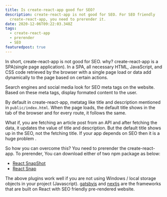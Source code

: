 ```yaml
---
title: Is create-react-app good for SEO?
description: create-react-app is not good for SEO. For SEO friendly
  create-react-app, you need to prerender it.
date: 2020-12-06T09:22:03.348Z
tags:
  - create-react-app
  - prerender
  - SEO
featuredpost: true
---
```

In short, create-react-app is not good for SEO. why? create-react-app is a SPA(single page application). In a SPA, all necessary HTML, JavaScript, and CSS code retrieved by the browser with a single page load or data add dynamically to the page based on certain actions.

Search engines and social media look for SEO meta tags on the website. Based on these meta tags, display formated content to the user.

By default in create-react-app, metatag like title and description mentioned in `public/index.html`. When the page loads, the default title shows in the tab of the browser and for every route, it follows the same.
 
What if, you are fetching an article post from an API and after fetching the data, it updates the value of title and description. But the default title shows up in the SEO, not the fetching title. If your app depends on SEO then it is a huge problem
.

So how you can overcome this? You need to prerender the create-react-app. To prerender, You can download either of two npm package as below:

- [React SnapShot](https://www.npmjs.com/package/react-snapshot)
- [React Snap](https://www.npmjs.com/package/react-snap)

The above plugins work well if you are not using Windows / local storage objects in your project (Javascript). [gatsbyjs](https://www.gatsbyjs.com) and [nextjs](https://nextjs.org) are the frameworks that are built on React with SEO friendly pre-rendered website.